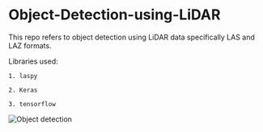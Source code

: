 # Object-Detection-using-LiDAR

This repo refers to object detection using LiDAR data specifically LAS and LAZ formats.

Libraries used: 

    1. laspy
    
    2. Keras
    
    3. tensorflow
![Object detection]()
